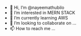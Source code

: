 - 👋 Hi, I’m @nayeemathubilo
- 👀 I’m interested in MERN STACK
- 🌱 I’m currently learning AWS
- 💞️ I’m looking to collaborate on ...
- 📫 How to reach me ...

<!---
nayeemathubilo/nayeemathubilo is a ✨ special ✨ repository because its `README.md` (this file) appears on your GitHub profile.
You can click the Preview link to take a look at your changes.
--->
